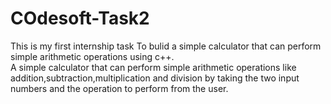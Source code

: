 # COdesoft-Task2
This is my first internship task To bulid a simple calculator that can perform simple arithmetic operations using c++.
<br>
A simple calculator that can perform simple arithmetic operations like addition,subtraction,multiplication and division by taking the two input numbers and the operation to perform from the user.
